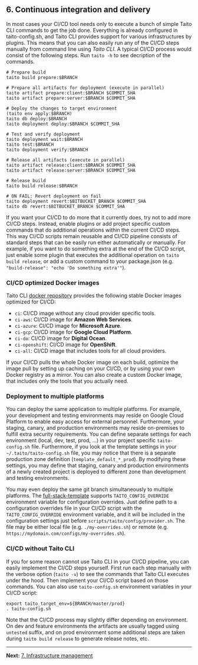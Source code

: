 ## 6. Continuous integration and delivery

In most cases your CI/CD tool needs only to execute a bunch of simple Taito CLI commands to get the job done. Everything is already configured in taito-config.sh, and Taito CLI provides support for various infrastructures by plugins. This means that you can also easily run any of the CI/CD steps manually from command line using _Taito CLI_. A typical CI/CD process would consist of the following steps. Run `taito -h` to see decription of the commands.

```shell
# Prepare build
taito build prepare:$BRANCH

# Prepare all artifacts for deployment (execute in parallel)
taito artifact prepare:client:$BRANCH $COMMIT_SHA
taito artifact prepare:server:$BRANCH $COMMIT_SHA

# Deploy the changes to target environment
(taito env apply:$BRANCH)
taito db deploy:$BRANCH
taito deployment deploy:$BRANCH $COMMIT_SHA

# Test and verify deployment
taito deployment wait:$BRANCH
taito test:$BRANCH
taito deployment verify:$BRANCH

# Release all artifacts (execute in parallel)
taito artifact release:client:$BRANCH $COMMIT_SHA
taito artifact release:server:$BRANCH $COMMIT_SHA

# Release build
taito build release:$BRANCH

# ON FAIL: Revert deployment on fail
taito deployment revert:$BITBUCKET_BRANCH $COMMIT_SHA
taito db revert:$BITBUCKET_BRANCH $COMMIT_SHA
```

If you want your CI/CD to do more that it currently does, try not to add more CI/CD steps. Instead, enable plugins or add project specific custom commands that do additional operations within the current CI/CD steps. This way CI/CD scripts remain reusable and CI/CD pipeline consists of standard steps that can be easily run either automatically or manually. For example, if you want to do something extra at the end of the CI/CD script, just enable some plugin that executes the additional operation on `taito build release`, or add a custom command to your package.json (e.g. `"build-release": "echo 'Do something extra'"`).

### CI/CD optimized Docker images

Taito CLI [docker repository](https://hub.docker.com/r/taitounited/taito-cli/) provides the following stable Docker images optimized for CI/CD:

* `ci`: CI/CD image without any cloud provider specific tools.
* `ci-aws`: CI/CD image for **Amazon Web Services**.
* `ci-azure`: CI/CD image for **Microsoft Azure**.
* `ci-gcp`: CI/CD image for **Google Cloud Platform**.
* `ci-do`: CI/CD image for **Digital Ocean**.
* `ci-openshift`: CI/CD image for **OpenShift**.
* `ci-all`: CI/CD image that includes tools for all cloud providers.

If your CI/CD pulls the whole Docker image on each build, optimize the image pull by setting up caching on your CI/CD, or by using your own Docker registry as a mirror. You can also create a custom Docker image, that includes only the tools that you actually need.

### Deployment to multiple platforms

You can deploy the same application to multiple platforms. For example, your development and testing environments may reside on Google Cloud Platform to enable easy access for external personnel. Furthermore, your staging, canary, and production environments may reside on-premises to fulfill extra security requirements. You can define separate settings for each environment (local, dev, test, prod, ...) in your project specific `taito-config.sh` file. Furthermore, if you look at the template settings in your `~/.taito/taito-config.sh` file, you may notice that there is a separate production zone definition (`template_default_*_prod`). By modifying these settings, you may define that staging, canary and production environments of a newly created project is deployed to different zone than development and testing environments.

You may even deploy the same git branch simultaneously to multiple platforms.
The [full-stack-template](https://github.com/TaitoUnited/full-stack-template) supports `TAITO_CONFIG_OVERRIDE` environment variable for configuration overrides. Just define path to a configuration overrides file in your CI/CD script with the `TAITO_CONFIG_OVERRIDE` environment variable, and it will be included in the configuration settings just before `scripts/taito/config/provider.sh`. The file may be either local file (e.g. `./my-overrides.sh`) or remote (e.g. `https://mydomain.com/configs/my-overrides.sh`).

### CI/CD without Taito CLI

If you for some reason cannot use Taito CLI in your CI/CD pipeline, you can easily implement the CI/CD steps yourself. First run each step manually with the verbose option (`taito -v`) to see the commands that Taito CLI executes under the hood. Then implement your CI/CD script based on those commands. You can also use `taito-config.sh` environment variables in your CI/CD script:

```shell
export taito_target_env=${BRANCH/master/prod}
. taito-config.sh
```

Note that the CI/CD process may slightly differ depending on environment. On dev and feature environments the artifacts are usually tagged using `untested` suffix, and on prod environment some additional steps are taken during `taito build release` to generate release notes, etc.

---

**Next:** [7. Infrastructure management](07-infrastructure-management.md)
